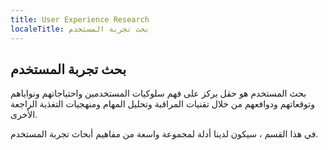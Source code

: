 ```yaml
---
title: User Experience Research
localeTitle: بحث تجربة المستخدم
---
```

## بحث تجربة المستخدم

بحث المستخدم هو حقل يركز على فهم سلوكيات المستخدمين واحتياجاتهم ونواياهم وتوقعاتهم ودوافعهم من خلال تقنيات المراقبة وتحليل المهام ومنهجيات التغذية الراجعة الأخرى.

في هذا القسم ، سيكون لدينا أدلة لمجموعة واسعة من مفاهيم أبحاث تجربة المستخدم.